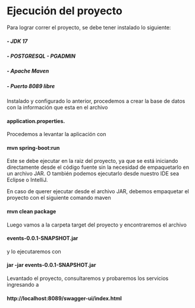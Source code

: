 # Ejecución del proyecto
Para lograr correr el proyecto, se debe tener instalado lo siguiente:
##### - JDK 17
##### - POSTGRESQL - PGADMIN
##### - Apache Maven
##### - Puerto 8089 libre

Instalado y configurado lo anterior, procedemos a crear la base de datos con la información que esta en el archivo  
#### application.properties.

Procedemos a levantar la aplicación con 
#### mvn spring-boot:run
Este se debe ejecutar en la raiz del proyecto, ya que se está iniciando directamente desde el código fuente sin la necesidad de empaquetarlo en un archivo JAR. O también podemos ejecutarlo desde nuestro IDE sea Eclipse o IntelliJ.

En caso de querer ejecutar desde el archivo JAR, debemos empaquetar el proyecto con el siguiente comando maven
#### mvn clean package
Luego vamos a la carpeta target del proyecto y encontraremos el archivo
#### events-0.0.1-SNAPSHOT.jar
y lo ejecutaremos con 
#### jar -jar events-0.0.1-SNAPSHOT.jar

Levantado el proyecto, consultaremos y probaremos los servicios ingresando a 
#### http://localhost:8089/swagger-ui/index.html



